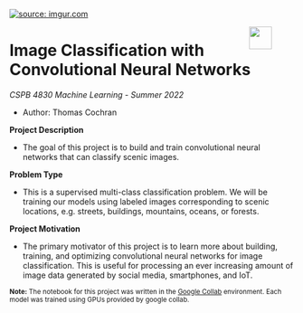 <a href="https://i.imgur.com/HdF1wZh.png"><img src="https://i.imgur.com/HdF1wZh.png" title="source: imgur.com" /></a>

<figure>
  <IMG SRC="https://www.colorado.edu/cs/profiles/express/themes/cuspirit/logo.png" WIDTH=40 ALIGN="right">
</figure>

# Image Classification with Convolutional Neural Networks
*CSPB 4830 Machine Learning - Summer 2022*

* Author: Thomas Cochran

__Project Description__

* The goal of this project is to build and train convolutional neural networks that can classify scenic images.

__Problem Type__

* This is a supervised multi-class classification problem. We will be training our models using labeled images corresponding to scenic locations, e.g. streets, buildings, mountains, oceans, or forests. 

__Project Motivation__

* The primary motivator of this project is to learn more about building, training, and optimizing convolutional neural networks for image classification. This is useful for processing an ever increasing amount of image data generated by social media, smartphones, and IoT.


<sub>**Note:** The notebook for this project was written in the [Google Collab](https://colab.research.google.com/) environment. Each model was trained using GPUs provided by google collab. </sub>
